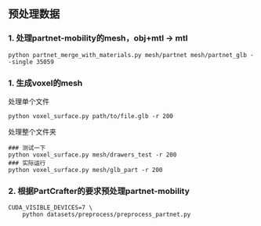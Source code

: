 ## 预处理数据

### 1. 处理partnet-mobility的mesh，obj+mtl -> mtl
```
python partnet_merge_with_materials.py mesh/partnet mesh/partnet_glb --single 35059
```

### 1. 生成voxel的mesh
处理单个文件
```
python voxel_surface.py path/to/file.glb -r 200
```
处理整个文件夹
```
### 测试一下
python voxel_surface.py mesh/drawers_test -r 200
### 实际运行
python voxel_surface.py mesh/glb_part -r 200
```

### 2. 根据PartCrafter的要求预处理partnet-mobility
```
CUDA_VISIBLE_DEVICES=7 \
	python datasets/preprocess/preprocess_partnet.py
```